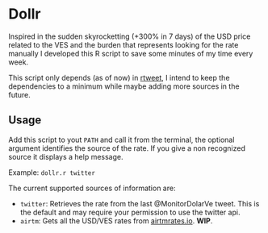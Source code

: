 # Dollr

Inspired in the sudden skyrocketting (+300% in 7 days) of the USD price related to the VES and the burden that represents looking for the rate manually I developed this R script to save some minutes of my time every week.

This script only depends (as of now) in [rtweet](https://airtmrates.com/), I intend to keep the dependencies to a minimum while maybe adding more sources in the future.

## Usage

Add this script to yout `PATH` and call it from the terminal, the optional argument identifies the source of the rate. If you give a non recognized source it displays a help message.

Example:
` dollr.r twitter `

The current supported sources of information are:

* `twitter`: Retrieves the rate from the last @MonitorDolarVe tweet. This is the default and may require your permission to use the twitter api.
* `airtm`: Gets all the USD/VES rates from [airtmrates.io](https://airtmrates.com/). **WIP**.

